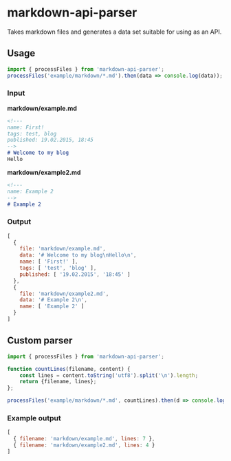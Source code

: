 # markdown-api-parser

Takes markdown files and generates a data set suitable for using as an API.

## Usage

```js
import { processFiles } from 'markdown-api-parser';
processFiles('example/markdown/*.md').then(data => console.log(data));
```


### Input

**markdown/example.md**

```md
<!---
name: First!
tags: test, blog
published: 19.02.2015, 18:45
-->
# Welcome to my blog
Hello
```

**markdown/example2.md**

```md
<!---
name: Example 2
-->
# Example 2
```

### Output

```js
[ 
  { 
    file: 'markdown/example.md',
    data: '# Welcome to my blog\nHello\n',
    name: [ 'First!' ],
    tags: [ 'test', 'blog' ],
    published: [ '19.02.2015', '18:45' ] 
  },
  { 
    file: 'markdown/example2.md',
    data: '# Example 2\n',
    name: [ 'Example 2' ] 
  } 
]
```


## Custom parser

```js
import { processFiles } from 'markdown-api-parser';

function countLines(filename, content) {
    const lines = content.toString('utf8').split('\n').length;
    return {filename, lines};
};

processFiles('example/markdown/*.md', countLines).then(d => console.log(d));
```

### Example output

```js
[ 
  { filename: 'markdown/example.md', lines: 7 },
  { filename: 'markdown/example2.md', lines: 4 } 
]
```
